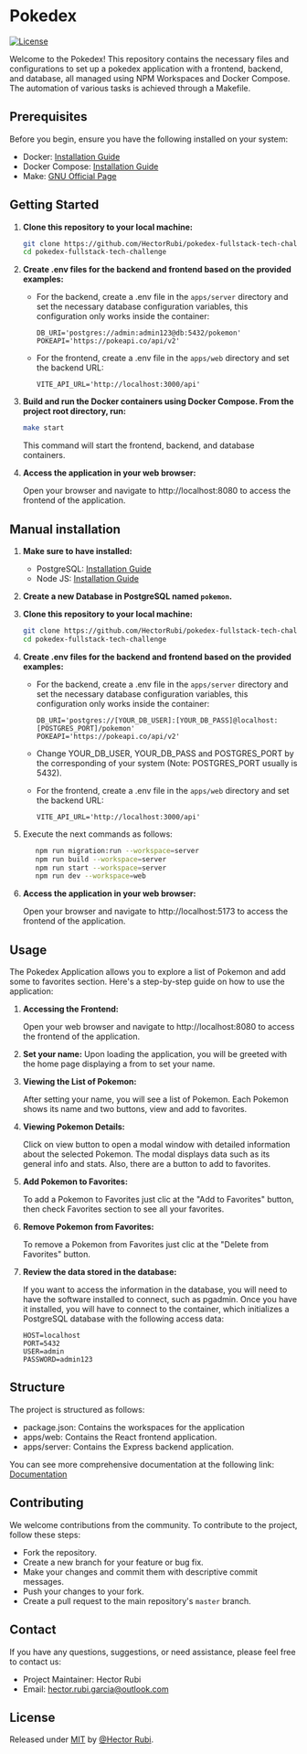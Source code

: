 # Pokedex

[![License](https://img.shields.io/badge/License-MIT-blue)](#license)

Welcome to the Pokedex! This repository contains the necessary files and configurations to set up a pokedex application with a frontend, backend, and database, all managed using NPM Workspaces and Docker Compose. The automation of various tasks is achieved through a Makefile.

## Prerequisites

Before you begin, ensure you have the following installed on your system:

- Docker: [Installation Guide](https://docs.docker.com/get-docker/)
- Docker Compose: [Installation Guide](https://docs.docker.com/compose/install/)
- Make: [GNU Official Page](https://www.gnu.org/software/make/)

## Getting Started

1. **Clone this repository to your local machine:**

   ```bash
   git clone https://github.com/HectorRubi/pokedex-fullstack-tech-challenge.git
   cd pokedex-fullstack-tech-challenge
   ```

2. **Create .env files for the backend and frontend based on the provided examples:**

   - For the backend, create a .env file in the `apps/server` directory and set the necessary database configuration variables, this configuration only works inside the container:

     ```plaintext
     DB_URI='postgres://admin:admin123@db:5432/pokemon'
     POKEAPI='https://pokeapi.co/api/v2'
     ```

   - For the frontend, create a .env file in the `apps/web` directory and set the backend URL:

     ```plaintext
     VITE_API_URL='http://localhost:3000/api'
     ```

3. **Build and run the Docker containers using Docker Compose. From the project root directory, run:**

   ```bash
   make start
   ```

   This command will start the frontend, backend, and database containers.

4. **Access the application in your web browser:**

   Open your browser and navigate to http://localhost:8080 to access the frontend of the application.

## Manual installation


1. **Make sure to have installed:**
   - PostgreSQL:  [Installation Guide](https://www.postgresql.org/download/)
   - Node JS: [Installation Guide](https://nodejs.org/en)

1. **Create a new Database in PostgreSQL named ```pokemon```.**

1. **Clone this repository to your local machine:**

   ```bash
   git clone https://github.com/HectorRubi/pokedex-fullstack-tech-challenge.git
   cd pokedex-fullstack-tech-challenge
   ```

1. **Create .env files for the backend and frontend based on the provided examples:**

   - For the backend, create a .env file in the `apps/server` directory and set the necessary database configuration variables, this configuration only works inside the container:

     ```plaintext
     DB_URI='postgres://[YOUR_DB_USER]:[YOUR_DB_PASS]@localhost:[POSTGRES_PORT]/pokemon'
     POKEAPI='https://pokeapi.co/api/v2'
     ```
   - Change YOUR_DB_USER, YOUR_DB_PASS and POSTGRES_PORT by the corresponding of your system (Note: POSTGRES_PORT usually is 5432).

   - For the frontend, create a .env file in the `apps/web` directory and set the backend URL:

     ```plaintext
     VITE_API_URL='http://localhost:3000/api'
     ```

1. Execute the next commands as follows:
   ```bash
      npm run migration:run --workspace=server
      npm run build --workspace=server
      npm run start --workspace=server
      npm run dev --workspace=web
   ```

4. **Access the application in your web browser:**

   Open your browser and navigate to http://localhost:5173 to access the frontend of the application.

## Usage

The Pokedex Application allows you to explore a list of Pokemon and add some to favorites section. Here's a step-by-step guide on how to use the application:

1. **Accessing the Frontend:**

   Open your web browser and navigate to http://localhost:8080 to access the frontend of the application.

1. **Set your name:**
   Upon loading the application, you will be greeted with the home page displaying a from to set your name.

1. **Viewing the List of Pokemon:**

   After setting your name, you will see a list of Pokemon. Each Pokemon shows its name and two buttons, view and add to favorites.

1. **Viewing Pokemon Details:**

   Click on view button to open a modal window with detailed information about the selected Pokemon. The modal displays data such as its general info and stats. Also, there are a button to add to favorites.

1. **Add Pokemon to Favorites:**

   To add a Pokemon to Favorites just clic at the "Add to Favorites" button, then check Favorites section to see all your favorites.

1. **Remove Pokemon from Favorites:**

   To remove a Pokemon from Favorites just clic at the "Delete from Favorites" button.

1. **Review the data stored in the database:**

   If you want to access the information in the database, you will need to have the software installed to connect, such as pgadmin.
   Once you have it installed, you will have to connect to the container, which initializes a PostgreSQL database with the following access data:

   ```plaintext
   HOST=localhost
   PORT=5432
   USER=admin
   PASSWORD=admin123
   ```

## Structure

The project is structured as follows:

- package.json: Contains the workspaces for the application
- apps/web: Contains the React frontend application.
- apps/server: Contains the Express backend application.

You can see more comprehensive documentation at the following link: [Documentation](https://docs.google.com/document/d/1byBun-G5It6hHv3C3nYUc0bN6Ks2Zi4LdbSY6YSlOy4/edit?usp=sharing)

## Contributing

We welcome contributions from the community. To contribute to the project, follow these steps:

- Fork the repository.
- Create a new branch for your feature or bug fix.
- Make your changes and commit them with descriptive commit messages.
- Push your changes to your fork.
- Create a pull request to the main repository's `master` branch.

## Contact

If you have any questions, suggestions, or need assistance, please feel free to contact us:

- Project Maintainer: Hector Rubi
- Email: hector.rubi.garcia@outlook.com

## License

Released under [MIT](/LICENSE) by [@Hector Rubi](https://github.com/HectorRubi).
